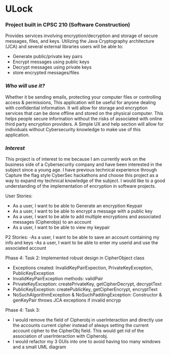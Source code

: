 # **ULock**
### **Project built in CPSC 210 (Software Construction)**



Provides services involving encryption/decryption and storage of secure messages, files, and keys.
Utilizing the Java Cryptography architecture (JCA) and several external libraries users will be able to:


- Generate public/private key pairs
- Encrypt messages using public keys
- Decrypt messages using private keys
- store encrypted messages/files

### *Who will use it?*
Whether it be sending emails, protecting your computer files or controlling access & permissions, This application will 
be useful for anyone dealing with confidential information. It will allow for storage and encryption services that can
be done offline and stored on the physical computer. This helps people secure information without the risks of associated 
with online third party encryption providers. A Simple UX and help section will allow for individuals without 
Cybersecurity knowledge to make use of this application.   
 
### *Interest*

This project is of interest to me because I am currently work on the business side of a Cybersecurity company and have
been interested in the subject since a young age. I have previous technical experience through Capture the flag style 
CyberSec hackathons and choose this project as a way to expand my technical knowledge of the subject. I would like to
a good understanding of the implementation of encryption in software projects.

User Stories:
- As a user, I want to be able to Generate an encryption Keypair
- As a user, I want to be able to encrypt a message with a public key
- As a user, I want to be able to add multiple encryptions and associated messages (Cipherobjs) to an account
- As a user, I want to be able to view my keypair

P2 Stories:
-As a user, I want to be able to save an account containing my info and keys
-As a user, I want to be able to enter my userid and use the associated account 


Phase 4: Task 2: Implemented robust design in CipherObject class

- Exceptions created: InvalidKeyPairExpection, PrivateKeyException, PublicKeyException
- InvalidKeyPairException methods: validPair
- PrivateKeyException: createPrivateKey, getCipherDecrypt, decryptText
- PublicKeyException: createPublicKey, getCipherEncrypt, encryptText
- NoSuchAlgorithmException & NoSuchPaddingException: Constructor & genKeyPair throws JCA exceptions if invalid encryp

Phase 4: Task 3:
- I would remove the field of Cipherobj in userInteraction and directly use the accounts current cipher instead of 
always setting the current account cipher to the CipherObj field. This would get rid of the association of 
userInteraction with Cipherobj.
- I would refactor my 3 GUIs into one to avoid having too many windows and a small UML diagram 

